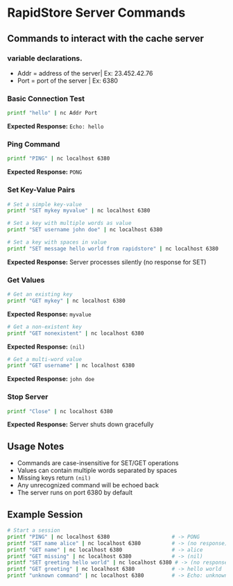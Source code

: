 
# RapidStore Server Commands

## Commands to interact with the cache server

### variable declarations.
- Addr = address of the server| Ex: 23.452.42.76
- Port = port of the server   | Ex: 6380
### Basic Connection Test
```bash
printf "hello" | nc Addr Port
```
**Expected Response:** `Echo: hello`

### Ping Command
```bash
printf "PING" | nc localhost 6380
```
**Expected Response:** `PONG`

### Set Key-Value Pairs
```bash
# Set a simple key-value
printf "SET mykey myvalue" | nc localhost 6380

# Set a key with multiple words as value
printf "SET username john doe" | nc localhost 6380

# Set a key with spaces in value
printf "SET message hello world from rapidstore" | nc localhost 6380
```
**Expected Response:** Server processes silently (no response for SET)

### Get Values
```bash
# Get an existing key
printf "GET mykey" | nc localhost 6380
```
**Expected Response:** `myvalue`

```bash
# Get a non-existent key
printf "GET nonexistent" | nc localhost 6380
```
**Expected Response:** `(nil)`

```bash
# Get a multi-word value
printf "GET username" | nc localhost 6380
```
**Expected Response:** `john doe`

### Stop Server
```bash
printf "Close" | nc localhost 6380
```
**Expected Response:** Server shuts down gracefully

## Usage Notes

- Commands are case-insensitive for SET/GET operations
- Values can contain multiple words separated by spaces
- Missing keys return `(nil)`
- Any unrecognized command will be echoed back
- The server runs on port 6380 by default

## Example Session
```bash
# Start a session
printf "PING" | nc localhost 6380                    # -> PONG
printf "SET name alice" | nc localhost 6380          # -> (no response)
printf "GET name" | nc localhost 6380                # -> alice
printf "GET missing" | nc localhost 6380             # -> (nil)
printf "SET greeting hello world" | nc localhost 6380 # -> (no response)  
printf "GET greeting" | nc localhost 6380            # -> hello world
printf "unknown command" | nc localhost 6380         # -> Echo: unknown command
```
